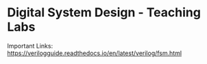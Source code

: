 # Digital System Design - Teaching Labs
Important Links:
https://verilogguide.readthedocs.io/en/latest/verilog/fsm.html
